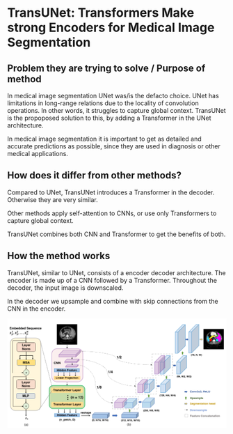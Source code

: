 # TransUNet: Transformers Make strong Encoders for Medical Image Segmentation

## Problem they are trying to solve / Purpose of method

In medical image segmentation UNet was/is the defacto choice.
UNet has limitations in long-range relations due to the 
locality of convolution operations. In other words, 
it struggles to capture global context.
TransUNet is the propoposed solution to this, by adding a 
Transformer in the UNet architecture.

In medical image segmentation it is important to get as
detailed and accurate predictions as possible, since 
they are used in diagnosis or other medical applications.



## How does it differ from other methods?

Compared to UNet, TransUNet introduces a Transformer in the 
decoder. Otherwise they are very similar.

Other methods apply self-attention to CNNs, or use only
Transformers to capture global context.

TransUNet combines both CNN and Transformer to get the 
benefits of both.

## How the method works

TransUNet, similar to UNet, consists of a encoder decoder 
architecture. The encoder is made up of a CNN followed by 
a Transformer. Throughout the decoder, the input image is 
downscaled.

In the decoder we upsample and combine with skip connections 
from the CNN in the encoder.


![TransUNet architecture](https://github.com/simsam8/idd-solafune/blob/main/trans_unet/img/transunet.png)
